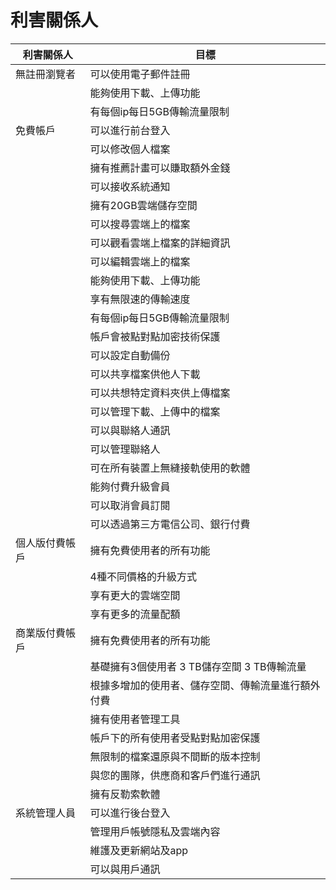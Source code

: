 # 利害關係人
|利害關係人|目標
|-----|----
|無註冊瀏覽者|可以使用電子郵件註冊|
||能夠使用下載、上傳功能|
||有每個ip每日5GB傳輸流量限制|
|免費帳戶|可以進行前台登入|
||可以修改個人檔案|
||擁有推薦計畫可以賺取額外金錢|
||可以接收系統通知|
||擁有20GB雲端儲存空間|
||可以搜尋雲端上的檔案|
||可以觀看雲端上檔案的詳細資訊|
||可以編輯雲端上的檔案|
||能夠使用下載、上傳功能|
||享有無限速的傳輸速度|
||有每個ip每日5GB傳輸流量限制|
||帳戶會被點對點加密技術保護|
||可以設定自動備份|
||可以共享檔案供他人下載|
||可以共想特定資料夾供上傳檔案|
||可以管理下載、上傳中的檔案|
||可以與聯絡人通訊|
||可以管理聯絡人|
||可在所有裝置上無縫接軌使用的軟體|
||能夠付費升級會員|
||可以取消會員訂閱|
||可以透過第三方電信公司、銀行付費|
|個人版付費帳戶|擁有免費使用者的所有功能|
||4種不同價格的升級方式|
||享有更大的雲端空間|
||享有更多的流量配額|
|商業版付費帳戶|擁有免費使用者的所有功能|
||基礎擁有3個使用者 3 TB儲存空間 3 TB傳輸流量|
||根據多增加的使用者、儲存空間、傳輸流量進行額外付費|
||擁有使用者管理工具|
||帳戶下的所有使用者受點對點加密保護|
||無限制的檔案還原與不間斷的版本控制|
||與您的團隊，供應商和客戶們進行通訊|
||擁有反勒索軟體|
|系統管理人員|可以進行後台登入|
||管理用戶帳號隱私及雲端內容|
||維護及更新網站及app|
||可以與用戶通訊|
